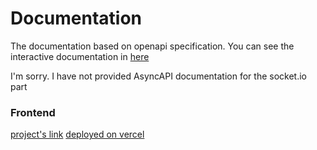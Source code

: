 # Documentation
The documentation based on openapi specification.
You can see the interactive documentation in [here](https://mina-curhat-api.herokuapp.com/api/docs)

I'm sorry. I have not provided AsyncAPI documentation for the socket.io part

### Frontend
[project's link](https://github.com/Zulfaabam/mina-app)
[deployed on vercel](https://mina-app.vercel.app/)
